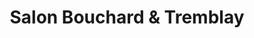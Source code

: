 ---
title: "Salon Bouchard & Tremblay"
url: /baie-saint-paul/salon-bouchard-and-tremblay/
shop: hairdresser
---